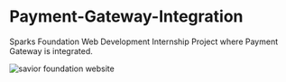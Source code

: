 # Payment-Gateway-Integration
Sparks Foundation Web Development Internship Project where Payment Gateway is integrated.


![savior foundation  website](https://user-images.githubusercontent.com/70805430/132125407-f65a1813-0b32-4468-94b3-2389eb810e46.png)

